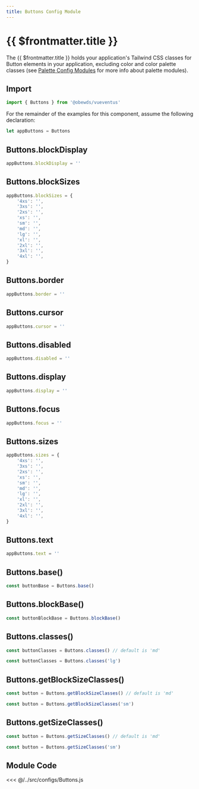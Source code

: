 ```yaml
---
title: Buttons Config Module
---
```


<script setup>
    import DocsPackageVersion from '../../../src/views/compos/DocsPackageVersion.vue'
</script>



# {{ $frontmatter.title }}

The {{ $frontmatter.title }} holds your application's Tailwind CSS classes for Button elements in your application, excluding color and color palette classes (see [Palette Config Modules](/modules/palettes/) for more info about palette modules).






## Import

```javascript
import { Buttons } from '@obewds/vueventus'
```

For the remainder of the examples for this component, assume the following declaration:

```javascript
let appButtons = Buttons
```






## Buttons.blockDisplay

```javascript
appButtons.blockDisplay = ''
```






## Buttons.blockSizes

```javascript
appButtons.blockSizes = {
    '4xs': '',
    '3xs': '',
    '2xs': '',
    'xs': '',
    'sm': '',
    'md': '',
    'lg': '',
    'xl': '',
    '2xl': '',
    '3xl': '',
    '4xl': '',
}
```






## Buttons.border

```javascript
appButtons.border = ''
```






## Buttons.cursor

```javascript
appButtons.cursor = ''
```






## Buttons.disabled

```javascript
appButtons.disabled = ''
```






## Buttons.display

```javascript
appButtons.display = ''
```






## Buttons.focus

```javascript
appButtons.focus = ''
```






## Buttons.sizes

```javascript
appButtons.sizes = {
    '4xs': '',
    '3xs': '',
    '2xs': '',
    'xs': '',
    'sm': '',
    'md': '',
    'lg': '',
    'xl': '',
    '2xl': '',
    '3xl': '',
    '4xl': '',
}
```






## Buttons.text

```javascript
appButtons.text = ''
```






## Buttons.base()

```javascript
const buttonBase = Buttons.base()
```






## Buttons.blockBase()

```javascript
const buttonBlockBase = Buttons.blockBase()
```






## Buttons.classes()

```javascript
const buttonClasses = Buttons.classes() // default is 'md'
```

```javascript
const buttonClasses = Buttons.classes('lg')
```






## Buttons.getBlockSizeClasses()

```javascript
const button = Buttons.getBlockSizeClasses() // default is 'md'
```

```javascript
const button = Buttons.getBlockSizeClasses('sm')
```






## Buttons.getSizeClasses()

```javascript
const button = Buttons.getSizeClasses() // default is 'md'
```

```javascript
const button = Buttons.getSizeClasses('sm')
```









## Module Code

<<< @/../src/configs/Buttons.js






<DocsPackageVersion/>



